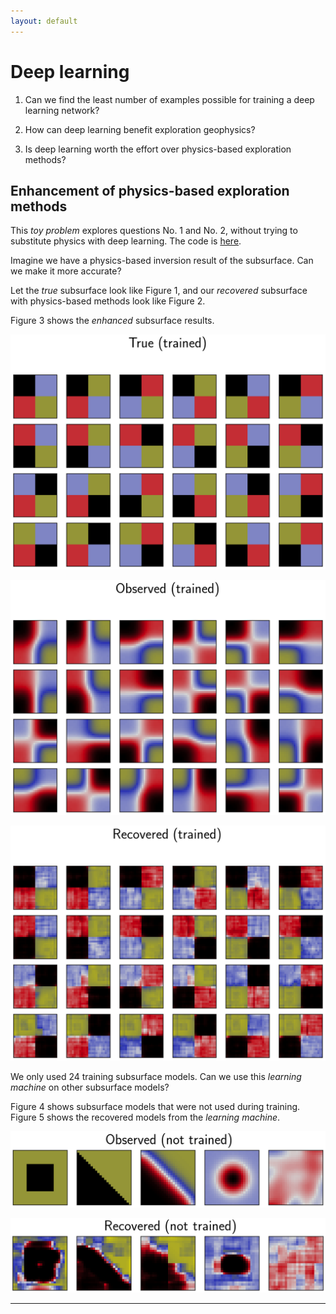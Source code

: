```yaml
---
layout: default
---
```


# Deep learning

1. Can we find the least number of examples possible for training a deep learning network?

1. How can deep learning benefit exploration geophysics?

1. Is deep learning worth the effort over physics-based exploration methods?

## Enhancement of physics-based exploration methods

This _toy problem_ explores questions No. 1 and No. 2, without trying to substitute physics with deep learning. The code is [here](https://github.com/diegozain/alles/tree/master/projects/deep-learning/pic2pic).

Imagine we have a physics-based inversion result of the subsurface. Can we make it more accurate?

Let the _true_ subsurface look like Figure 1, and our _recovered_ subsurface with physics-based methods look like Figure 2.

Figure 3 shows the _enhanced_ subsurface results.

![](images/pic2pic_true-.png)

![](images/pic2pic_obse-.png)

![](images/pic2pic_reco-.png)

We only used 24 training subsurface models. Can we use this _learning machine_ on other subsurface models?

Figure 4 shows subsurface models that were not used during training. Figure 5 shows the recovered models from the _learning machine_.

![](images/pic2pic_test_x-.png)

![](images/pic2pic_test_y-.png)

---
